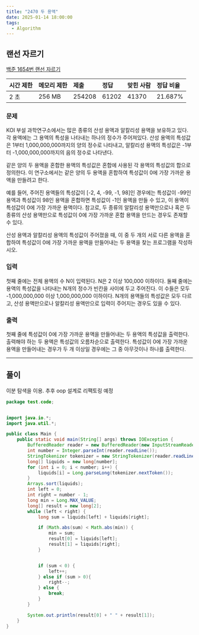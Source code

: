 ```yaml
---
title: "2470 두 용액"
date: 2025-01-14 18:00:00
tags: 
  - Algorithm
---
```



## 랜선 자르기
[백준 1654번 랜선 자르기](https://www.acmicpc.net/problem/1654)

| 시간 제한 | 메모리 제한 | 제출     | 정답    | 맞힌 사람 | 정답 비율   |
|:------|:-------|:-------|:------|:------|:--------|
| 2 초   | 256 MB | 254208 | 61202 | 41370 | 21.687% |

### 문제

KOI 부설 과학연구소에서는 많은 종류의 산성 용액과 알칼리성 용액을 보유하고 있다. 
각 용액에는 그 용액의 특성을 나타내는 하나의 정수가 주어져있다. 
산성 용액의 특성값은 1부터 1,000,000,000까지의 양의 정수로 나타내고, 알칼리성 용액의 특성값은 -1부터 -1,000,000,000까지의 음의 정수로 나타낸다.<br>

같은 양의 두 용액을 혼합한 용액의 특성값은 혼합에 사용된 각 용액의 특성값의 합으로 정의한다. 
이 연구소에서는 같은 양의 두 용액을 혼합하여 특성값이 0에 가장 가까운 용액을 만들려고 한다.<br>

예를 들어, 주어진 용액들의 특성값이 [-2, 4, -99, -1, 98]인 경우에는 
특성값이 -99인 용액과 특성값이 98인 용액을 혼합하면 특성값이 -1인 용액을 만들 수 있고, 
이 용액이 특성값이 0에 가장 가까운 용액이다. 
참고로, 두 종류의 알칼리성 용액만으로나 혹은 두 종류의 산성 용액만으로 특성값이 0에 가장 가까운 혼합 용액을 만드는 경우도 존재할 수 있다.<br>

산성 용액과 알칼리성 용액의 특성값이 주어졌을 때, 
이 중 두 개의 서로 다른 용액을 혼합하여 특성값이 0에 가장 가까운 용액을 만들어내는 두 용액을 찾는 프로그램을 작성하시오.<br>

### 입력

첫째 줄에는 전체 용액의 수 N이 입력된다. 
N은 2 이상 100,000 이하이다. 
둘째 줄에는 용액의 특성값을 나타내는 N개의 정수가 빈칸을 사이에 두고 주어진다. 
이 수들은 모두 -1,000,000,000 이상 1,000,000,000 이하이다. 
N개의 용액들의 특성값은 모두 다르고, 산성 용액만으로나 알칼리성 용액만으로 입력이 주어지는 경우도 있을 수 있다.

### 출력

첫째 줄에 특성값이 0에 가장 가까운 용액을 만들어내는 두 용액의 특성값을 출력한다. 
출력해야 하는 두 용액은 특성값의 오름차순으로 출력한다. 
특성값이 0에 가장 가까운 용액을 만들어내는 경우가 두 개 이상일 경우에는 그 중 아무것이나 하나를 출력한다.

---

## 풀이

이분 탐색을 이용.
추후 oop 설계로 리팩토링 예정

```java
package test.code;


import java.io.*;
import java.util.*;

public class Main {
    public static void main(String[] args) throws IOException {
        BufferedReader reader = new BufferedReader(new InputStreamReader(System.in));
        int number = Integer.parseInt(reader.readLine());
        StringTokenizer tokenizer = new StringTokenizer(reader.readLine());
        long[] liquids = new long[number];
        for (int i = 0; i < number; i++) {
            liquids[i] = Long.parseLong(tokenizer.nextToken());
        }
        Arrays.sort(liquids);
        int left = 0;
        int right = number - 1;
        long min = Long.MAX_VALUE;
        long[] result = new long[2];
        while (left < right) {
            long sum = liquids[left] + liquids[right];

            if (Math.abs(sum) < Math.abs(min)) {
                min = sum;
                result[0] = liquids[left];
                result[1] = liquids[right];
            }


            if (sum < 0) {
                left++;
            } else if (sum > 0){
                right--;
            } else {
                break;
            }
        }

        System.out.println(result[0] + " " + result[1]);
    }
}
```